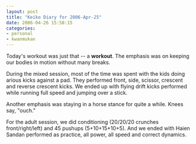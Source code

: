 ```yaml
---
layout: post
title: "Keiko Diary for 2006-Apr-25"
date: 2006-04-26 15:58:15
categories:
- personal
- kwanmukan
---
```

Today's workout was just that -- a **workout**.  The emphasis was on keeping
our bodies in motion without many breaks.

<!--more-->
During the mixed session, most of the time was spent with the kids doing
arious kicks against a pad.  They performed front, side, scissor, crescent and
reverse crescent kicks.  We ended up with flying drift kicks performed while
running full speed and jumping over a stick.

Another emphasis was staying in a horse stance for quite a while.  Knees say,
"ouch."

For the adult session, we did conditioning (20/20/20 crunches front/right/left)
and 45 pushups (5+10+15+10+5).  And we ended with Haien Sandan performed as
practice, all power, all speed and correct dynamics.

